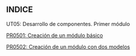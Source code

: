 ## INDICE

UT05: Desarrollo de componentes. Primer módulo

[PR0501: Creación de un módulo básico](pr0501/pr0501.md)

[PR0502: Creación de un módulo con dos modelos](pr0502/pr0502.md)